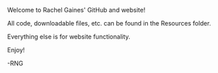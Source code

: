 Welcome to Rachel Gaines' GitHub and website! 

All code, downloadable files, etc. can be found in the Resources folder. 

Everything else is for website functionality.

Enjoy!

-RNG
